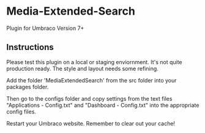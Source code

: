# Media-Extended-Search
Plugin for Umbraco Version 7+

## Instructions
Please test this plugin on a local or staging enviornment. It's not quite production ready. The style and layout needs some refining. 

Add the folder 'MediaExtendedSearch' from the src folder into your packages folder.

Then go to the configs folder and copy settings from the text files "Applications - Config.txt" and "Dashboard - Config.txt" into the appropriate config files. 

Restart your Umbraco website. Remember to clear out your cache!


